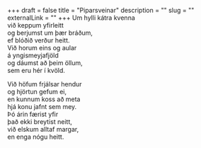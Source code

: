 +++
draft = false
title = "Piparsveinar"
description = ""
slug = ""
externalLink = ""
+++
Um hylli kátra kvenna  
við keppum yfirleitt  
og berjumst um þær bráðum,  
ef blóðið verður heitt.  
Við horum eins og aular  
á yngismeyjafjöld  
og dáumst að þeim öllum,  
sem eru hér í kvöld.  

Við höfum frjálsar hendur  
og hjörtun gefum ei,  
en kunnum koss að meta  
hjá konu jafnt sem mey.  
Þó árin færist yfir  
það ekki breytist neitt,  
við elskum alltaf margar,  
en enga nógu heitt.  
